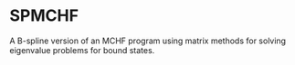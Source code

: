 # SPMCHF
A B-spline version of an MCHF program using matrix methods for solving eigenvalue problems for bound states.
